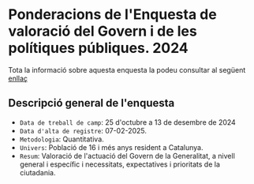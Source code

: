 # Ponderacions de l'Enquesta de valoració del Govern i de les polítiques públiques. 2024
Tota la informació sobre aquesta enquesta la podeu consultar al següent [enllaç](https://ceo.gencat.cat/ca/estudis/registre-estudis-dopinio/estudis-dopinio-ceo/politiques-publiques/detall/index.html?id=9588)

## Descripció general de l'enquesta
- `Data de treball de camp`: 25 d'octubre a 13 de desembre de 2024
- `Data d'alta de registre`: 07-02-2025.
- `Metodologia`: Quantitativa.
- `Univers`: Població de 16 i més anys resident a Catalunya.
- `Resum`: Valoració de l'actuació del Govern de la Generalitat, a nivell general i específic i necessitats, expectatives i prioritats de la ciutadania.
